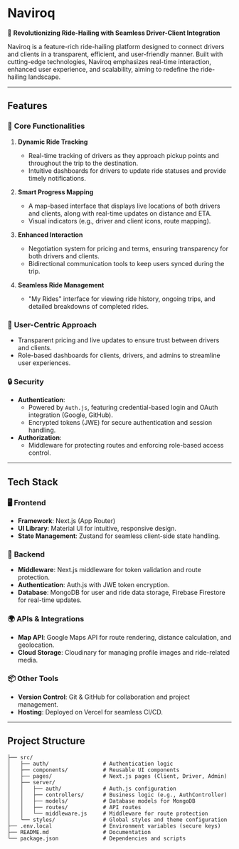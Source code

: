 # Naviroq  
🚗 **Revolutionizing Ride-Hailing with Seamless Driver-Client Integration**

Naviroq is a feature-rich ride-hailing platform designed to connect drivers and clients in a transparent, efficient, and user-friendly manner. Built with cutting-edge technologies, Naviroq emphasizes real-time interaction, enhanced user experience, and scalability, aiming to redefine the ride-hailing landscape.

---

## **Features**

### 🚀 **Core Functionalities**  
1. **Dynamic Ride Tracking**  
   - Real-time tracking of drivers as they approach pickup points and throughout the trip to the destination.  
   - Intuitive dashboards for drivers to update ride statuses and provide timely notifications.  

2. **Smart Progress Mapping**  
   - A map-based interface that displays live locations of both drivers and clients, along with real-time updates on distance and ETA.  
   - Visual indicators (e.g., driver and client icons, route mapping).  

3. **Enhanced Interaction**  
   - Negotiation system for pricing and terms, ensuring transparency for both drivers and clients.  
   - Bidirectional communication tools to keep users synced during the trip.  

4. **Seamless Ride Management**  
   - "My Rides" interface for viewing ride history, ongoing trips, and detailed breakdowns of completed rides.  

### 🌟 **User-Centric Approach**  
- Transparent pricing and live updates to ensure trust between drivers and clients.  
- Role-based dashboards for clients, drivers, and admins to streamline user experiences.  

### 🔒 **Security**  
- **Authentication**:  
   - Powered by `Auth.js`, featuring credential-based login and OAuth integration (Google, GitHub).  
   - Encrypted tokens (JWE) for secure authentication and session handling.  
- **Authorization**:  
   - Middleware for protecting routes and enforcing role-based access control.  

---

## **Tech Stack**

### 🖥️ **Frontend**
- **Framework**: Next.js (App Router)  
- **UI Library**: Material UI for intuitive, responsive design.  
- **State Management**: Zustand for seamless client-side state handling.  

### 📡 **Backend**
- **Middleware**: Next.js middleware for token validation and route protection.  
- **Authentication**: Auth.js with JWE token encryption.  
- **Database**: MongoDB for user and ride data storage, Firebase Firestore for real-time updates.

### 🌍 **APIs & Integrations**  
- **Map API**: Google Maps API for route rendering, distance calculation, and geolocation.  
- **Cloud Storage**: Cloudinary for managing profile images and ride-related media.  

### 📦 **Other Tools**  
- **Version Control**: Git & GitHub for collaboration and project management.  
- **Hosting**: Deployed on Vercel for seamless CI/CD.

---

## **Project Structure**

```plaintext
├── src/
│   ├── auth/                 # Authentication logic
│   ├── components/           # Reusable UI components
│   ├── pages/                # Next.js pages (Client, Driver, Admin)
│   ├── server/
│   │   ├── auth/             # Auth.js configuration
│   │   ├── controllers/      # Business logic (e.g., AuthController)
│   │   ├── models/           # Database models for MongoDB
│   │   ├── routes/           # API routes
│   │   └── middleware.js     # Middleware for route protection
│   └── styles/               # Global styles and theme configuration
├── .env.local                # Environment variables (secure keys)
├── README.md                 # Documentation
└── package.json              # Dependencies and scripts
